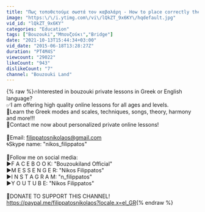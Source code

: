 ```yaml
---
title: "Πως τοποθετούμε σωστά τον καβαλάρη - How to place correctly the bridge"
image: "https:\/\/i.ytimg.com\/vi\/lQkZT_9x6KY\/hqdefault.jpg"
vid_id: "lQkZT_9x6KY"
categories: "Education"
tags: ["Bouzouki","Μπουζούκι","Bridge"]
date: "2021-10-13T15:44:34+03:00"
vid_date: "2015-06-18T13:28:27Z"
duration: "PT4M4S"
viewcount: "29022"
likeCount: "943"
dislikeCount: "7"
channel: "Bouzouki Land"
---
```

{% raw %}🔥Interested in bouzouki private lessons in Greek or English language? <br />✅I am offering high quality online lessons for all ages and levels.<br />🎼Learn the Greek modes and scales, techniques, songs, theory, harmony and more!!!<br />🎯Contact me now about personalized private online lessons!<br /><br />📩Email: filippatosnikolaos@gmail.com<br /> 🌀Skype name: &quot;nikos_filippatos&quot;<br /><br />📢Follow me on social media:<br />     ►F A C E B O O K: &quot;Bouzoukiland Official&quot;<br />     ►M E S S E N G E R: &quot;Nikos Filippatos&quot;<br />     ►I N S T A G R A M: &quot;n_filippatos&quot;<br />     ►Y O U T U B E: &quot;Nikos Filippatos&quot;<br /><br />💠DONATE TO SUPPORT THIS CHANNEL!<br /><a rel="nofollow" target="blank" href="https://paypal.me/filippatosnikolaos?locale.x=el_GR">https://paypal.me/filippatosnikolaos?locale.x=el_GR</a>{% endraw %}
